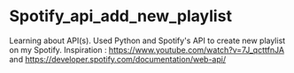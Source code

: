 # Spotify_api_add_new_playlist
Learning about API(s). Used Python and Spotify's API to create new playlist on my Spotify. Inspiration : https://www.youtube.com/watch?v=7J_qcttfnJA and https://developer.spotify.com/documentation/web-api/

